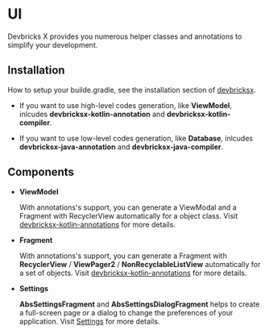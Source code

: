 # UI

Devbricks X provides you numerous helper classes and annotations to simplify your development. 


## Installation
How to setup your builde.gradle, see the installation section of [devbricksx](../README.md).

- If you want to use high-level codes generation, like **ViewModel**, inlcudes **devbricksx-kotlin-annotation** and **devbricksx-kotlin-compiler**.

- If you want to use low-level codes generation, like **Database**, inlcudes **devbricksx-java-annotation** and **devbricksx-java-compiler**.

## Components
- **ViewModel**	

	With annotations's support, you can generate a ViewModal and a Fragment with RecyclerView automatically for a object class. Visit [devbricksx-kotlin-annotations](../devbricksx-kotlin-annotations/README.md) for more details.
	
- **Fragment**

	With annotations's support, you can generate a Fragment with **RecyclerView** / **ViewPager2** / **NonRecyclableListView** automatically for a set of objects. Visit [devbricksx-kotlin-annotations](../devbricksx-kotlin-annotations/README.md) for more details.
	
- **Settings**

	**AbsSettingsFragment** and **AbsSettingsDialogFragment** helps to create a full-screen page or a dialog to change the preferences of your application. Visit [Settings](./settings.md) for more details.
 
